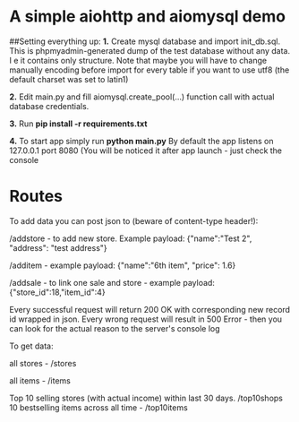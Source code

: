 # A simple aiohttp and aiomysql demo

##Setting everything up:
__1.__ Create mysql database and import init_db.sql. This is phpmyadmin-generated dump of the test database without any data. I e it contains only structure. Note that maybe you will have to change manually encoding before import for every table if you want to use utf8 (the default charset was set to latin1)

__2.__ Edit main.py and fill aiomysql.create_pool(...) function call with actual database credentials.

__3.__ Run __pip install -r requirements.txt__

__4.__ To start app simply run  __python main.py__ By default the app listens on 127.0.0.1 port 8080 (You will be noticed it after app launch - just check the console

# Routes

To add data you can post json to (beware of content-type header!):

/addstore - to add new store. Example payload: {"name":"Test 2", "address": "test address"}

/additem - example payload: {"name":"6th item", "price": 1.6}

/addsale - to link one sale and store - example payload: {"store_id":18,"item_id":4}

Every successful request will return 200 OK with corresponding new record id wrapped in json. Every wrong request will result in 500 Error - then you can look for the actual reason to the server's console log

To get data:

all stores - /stores

all items - /items

Top 10 selling stores (with actual income) within last 30 days. /top10shops
10 bestselling items across all time - /top10items



